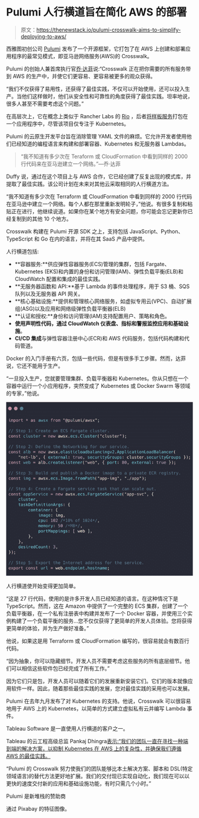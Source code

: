 # Pulumi 人行横道旨在简化 AWS 的部署

> 原文：<https://thenewstack.io/pulumi-crosswalk-aims-to-simplify-deploying-to-aws/>

西雅图初创公司 [Pulumi](https://www.pulumi.com/) 发布了一个开源框架，它打包了在 AWS 上创建和部署应用程序的最常见模式，即亚马逊网络服务(AWS)的 Crosswalk。

Pulumi 的创始人兼首席执行官[乔·达菲](https://www.linkedin.com/in/joejduffy/)说:“Crosswalk 正在把你需要的所有服务带到 AWS 的生产中，并使它们更容易、更容易被更多的观众获得。

“我们不仅获得了易用性，还获得了最佳实践，不仅可以开始使用，还可以投入生产。当他们这样做时，他们从安全性和可靠性的角度获得了最佳实践。坦率地说，很多人甚至不需要考虑这个问题。”

在高层次上，它在概念上类似于 Rancher Labs 的 [Rio](https://github.com/rancher/rio) ，后者[将样板服务](https://thenewstack.io/rancher-rio-taking-care-of-the-first-half-of-the-developers-day/)打包在一个应用程序中，尽管该项目仅专注于 Kubernetes。

Pulumi 的云原生开发平台旨在消除管理 YAML 文件的麻烦。它允许开发者使用他们已经知道的编程语言来构建和部署容器、Kubernetes 和无服务器 Lambdas。

> “我不知道有多少次在 Teraform 或 CloudFormation 中看到同样的 2000 行代码来在亚马逊建立一个网络。”—乔·达菲

Duffy 说，通过在这个项目上与 AWS 合作，它已经创建了反复出现的模式库，并提取了最佳实践。该公司计划在未来对其他云采取相同的人行横道方法。

“我不知道有多少次在 Terraform 或 CloudFormation 中看到同样的 2000 行代码在亚马逊中建立一个网络。每个人都在那里重新发明轮子，”他说。有很多复制和粘贴正在进行，他继续说道。如果你在某个地方有安全问题，你可能会忘记更新你已经复制到的其他 10 个地方。

Crosswalk 构建在 Pulumi 开源 SDK 之上，支持包括 JavaScript、Python、TypeScript 和 Go 在内的语言，并将在其 SaaS 产品中提供。

人行横道包括:

*   **容器服务:**供应弹性容器服务(ECS)管理的集群，包括 Fargate、Kubernetes (EKS)和内置的身份和访问管理(IAM)、弹性负载平衡(ELB)和 CloudWatch 配置和集成的最佳实践。
*   **无服务器函数和 API:**基于 Lambda 的事件处理程序，用于 S3 桶、SQS 队列以及无服务器 API 网关。
*   **核心基础设施:**提供和管理核心网络服务，如虚拟专用云(VPC)、自动扩展组(ASG)以及应用和网络级弹性负载平衡器(ELB)
*   **认证和授权:**身份和访问管理(IAM)支持配置用户、策略和角色。
*   **使用声明性代码，通过 CloudWatch 仪表盘、指标和警报监控应用和基础设施**。
*   **CI/CD 集成**与弹性容器注册中心(ECR)和 AWS 代码服务，包括代码构建和代码管道。

Docker 的入门手册有六页，包括一些代码，但是有很多手工步骤。然而，达菲说，它还不能用于生产。

“一旦投入生产，您就要管理集群、负载平衡器和 Kubernetes。你从只想在一个容器中运行一个小应用程序，突然变成了 Kubernetes 或 Docker Swarm 等领域的专家，”他说。

![](img/e624eca549c3673d54f40f5babc7fcd3.png)

人行横道使开始变得更加简单。

“这是 27 行代码，使用的是许多开发人员已经知道的语言。在这种情况下是 TypeScript。然而，这在 Amazon 中提供了一个完整的 ECS 集群，创建了一个负载平衡器，在一个私有注册表中构建并发布了一个 Docker 容器，并使用三个实例构建了一个负载平衡的服务…您不仅仅获得了更简单的开发人员体验。您将获得更简单的体验，并为生产做好准备。”

他说，如果这是用 Terraform 或 CloudFormation 编写的，很容易就会有数百行代码。

“因为抽象，你可以隐藏细节。开发人员不需要考虑这些服务的所有底层细节。他们可以相信这些软件包已经完成了所有工作。”

因为它们只是包，开发人员可以随着它们的发展重新安装它们。它们的版本就像应用软件一样。因此，随着那些最佳实践的发展，您对最佳实践的采用也可以发展。

Pulumi 在去年九月发布了对 Kubernetes 的支持。他说，Crosswalk 可以很容易地用于 AWS 上的 Kubernetes，以简单的方式建立虚拟私有云并编写 Lambda 事件。

Tableau Software 是一直使用人行横道的客户之一。

Tableau 的云工程高级总监 Pankaj Dhingra[表示:“我们的团队一直在寻找一种端到端的解决方案，以抑制 Kubernetes 在 AWS 上的复杂性，并确保我们遵循 AWS 的最佳实践。](https://www.linkedin.com/in/pandhi/)

“Pulumi 的 Crosswalk 努力使我们的团队能够比本土解决方案、脚本和 DSL(特定领域语言)的替代方法更好地扩展。我们的交付现已实现自动化，我们现在可以以更快的速度交付新的应用和基础设施功能，有时只需几个小时。”

Pulumi 是新堆栈的赞助商

通过 Pixabay 的特征图像。

<svg xmlns:xlink="http://www.w3.org/1999/xlink" viewBox="0 0 68 31" version="1.1"><title>Group</title> <desc>Created with Sketch.</desc></svg>